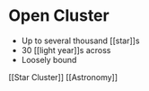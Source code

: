 # Open Cluster

- Up to several thousand [[star]]s
- 30 [[light year]]s across
- Loosely bound

[[Star Cluster]] [[Astronomy]]


